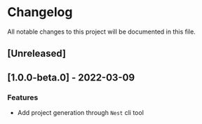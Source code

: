 # Changelog
All notable changes to this project will be documented in this file.

## [Unreleased]
## [1.0.0-beta.0] - 2022-03-09

### Features

- Add project generation through `Nest` cli tool

<!-- generated by git-cliff -->
